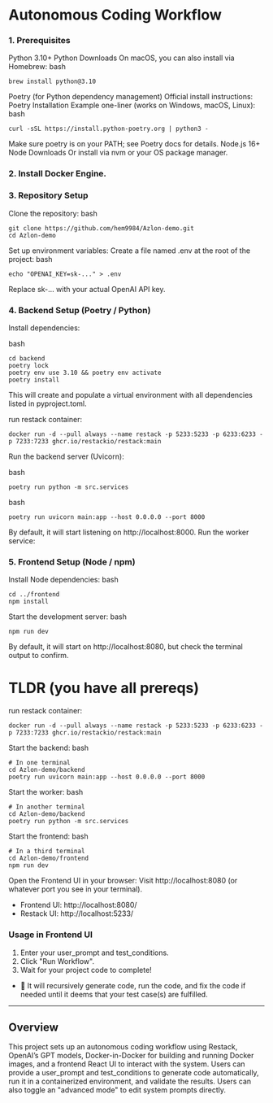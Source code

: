 # Autonomous Coding Workflow
### 1. Prerequisites
Python 3.10+
Python Downloads
On macOS, you can also install via Homebrew:
bash
```
brew install python@3.10
```
Poetry (for Python dependency management)
Official install instructions: Poetry Installation
Example one-liner (works on Windows, macOS, Linux):
bash
```
curl -sSL https://install.python-poetry.org | python3 -
```
Make sure poetry is on your PATH; see Poetry docs for details.
Node.js 16+
Node Downloads
Or install via nvm or your OS package manager.
### 2. Install Docker Engine.

### 3. Repository Setup
Clone the repository:
bash
```
git clone https://github.com/hem9984/Azlon-demo.git
cd Azlon-demo
```
Set up environment variables:
Create a file named .env at the root of the project:
bash
```
echo "OPENAI_KEY=sk-..." > .env
```
Replace sk-... with your actual OpenAI API key.
### 4. Backend Setup (Poetry / Python)
Install dependencies:

bash
```
cd backend
poetry lock
poetry env use 3.10 && poetry env activate
poetry install

```
This will create and populate a virtual environment with all dependencies listed in pyproject.toml.

run restack container:
```
docker run -d --pull always --name restack -p 5233:5233 -p 6233:6233 -p 7233:7233 ghcr.io/restackio/restack:main
```

Run the backend server (Uvicorn):

bash
```
poetry run python -m src.services
```

bash
```
poetry run uvicorn main:app --host 0.0.0.0 --port 8000
```
By default, it will start listening on http://localhost:8000.
Run the worker service:


### 5. Frontend Setup (Node / npm)
Install Node dependencies:
bash
```
cd ../frontend
npm install
```
Start the development server:
bash
```
npm run dev
```
By default, it will start on http://localhost:8080, but check the terminal output to confirm.
# TLDR (you have all prereqs)
run restack container:
```
docker run -d --pull always --name restack -p 5233:5233 -p 6233:6233 -p 7233:7233 ghcr.io/restackio/restack:main
```
Start the backend:
bash
```
# In one terminal
cd Azlon-demo/backend
poetry run uvicorn main:app --host 0.0.0.0 --port 8000
```
Start the worker:
bash
```
# In another terminal
cd Azlon-demo/backend
poetry run python -m src.services
```
Start the frontend:
bash
```
# In a third terminal
cd Azlon-demo/frontend
npm run dev
```
Open the Frontend UI in your browser:
Visit http://localhost:8080 (or whatever port you see in your terminal).
* Frontend UI: http://localhost:8080/
* Restack UI: http://localhost:5233/

### Usage in Frontend UI
1. Enter your user_prompt and test_conditions.
2. Click "Run Workflow".
3. Wait for your project code to complete!
* 🤖 It will recursively generate code, run the code, and fix the code if needed until it deems that your test case(s) are fulfilled.
-------------------------------------------------------------
## Overview
This project sets up an autonomous coding workflow using Restack, OpenAI’s GPT models, Docker-in-Docker for building and running Docker images, and a frontend React UI to interact with the system. Users can provide a user_prompt and test_conditions to generate code automatically, run it in a containerized environment, and validate the results. Users can also toggle an "advanced mode" to edit system prompts directly.
